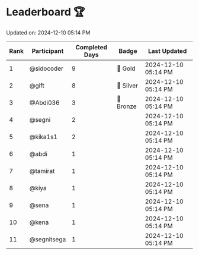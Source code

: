 # Leaderboard 🏆

Updated on: 2024-12-10 05:14 PM

| Rank | Participant       | Completed Days | Badge      | Last Updated         |
|------|-------------------|----------------|------------|----------------------|
| 1    | @sidocoder        | 9              | 🏅 Gold     | 2024-12-10 05:14 PM |
| 2    | @gift             | 8              | 🥈 Silver   | 2024-12-10 05:14 PM |
| 3    | @Abdi036          | 3              | 🥉 Bronze   | 2024-12-10 05:14 PM |
| 4    | @segni            | 2              |            | 2024-12-10 05:14 PM |
| 5    | @kika1s1          | 2              |            | 2024-12-10 05:14 PM |
| 6    | @abdi             | 1              |            | 2024-12-10 05:14 PM |
| 7    | @tamirat          | 1              |            | 2024-12-10 05:14 PM |
| 8    | @kiya             | 1              |            | 2024-12-10 05:14 PM |
| 9    | @sena             | 1              |            | 2024-12-10 05:14 PM |
| 10   | @kena             | 1              |            | 2024-12-10 05:14 PM |
| 11   | @segnitsega       | 1              |            | 2024-12-10 05:14 PM |
